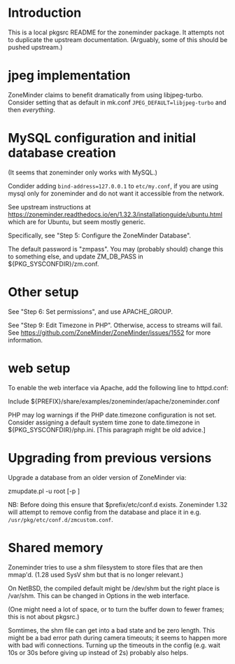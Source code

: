 # Introduction

This is a local pkgsrc README for the zoneminder package.  It attempts
not to duplicate the upstream documentation.  (Arguably, some of this
should be pushed upstream.)

# jpeg implementation

ZoneMinder claims to benefit dramatically from using libjpeg-turbo.
Consider setting that as default in mk.conf
`JPEG_DEFAULT=libjpeg-turbo` and then *everything*.

# MySQL configuration and initial database creation

(It seems that zoneminder only works with MySQL.)

Condider adding `bind-address=127.0.0.1` to `etc/my.conf`, if you are
using mysql only for zoneminder and do not want it accessible from the
network.


See upstream instructions at
https://zoneminder.readthedocs.io/en/1.32.3/installationguide/ubuntu.html
which are for Ubuntu, but seem mostly generic.

Specifically, see "Step 5: Configure the ZoneMinder Database".

The default password is "zmpass".  You may (probably should) change
this to something else, and update ZM_DB_PASS in
${PKG_SYSCONFDIR}/zm.conf.

# Other setup

See "Step 6: Set permissions", and use APACHE_GROUP.

See "Step 9: Edit Timezone in PHP".  Otherwise, access to streams will
fail.  See https://github.com/ZoneMinder/ZoneMinder/issues/1552 for
more information.
 
# web setup

To enable the web interface via Apache, add the following line to httpd.conf:

  Include ${PREFIX}/share/examples/zoneminder/apache/zoneminder.conf

PHP may log warnings if the PHP date.timezone configuration is not
set.  Consider assigning a default system time zone to date.timezone
in ${PKG_SYSCONFDIR}/php.ini.  [This paragraph might be old advice.]

# Upgrading from previous versions

Upgrade a database from an older version of ZoneMinder via:

  zmupdate.pl -u root [-p <password>]

NB: Before doing this ensure that $prefix/etc/conf.d exists.
Zoneminder 1.32 will attempt to remove config from the database and
place it in e.g. `/usr/pkg/etc/conf.d/zmcustom.conf`.

# Shared memory

Zoneminder tries to use a shm filesystem to store files that are then
mmap'd.  (1.28 used SysV shm but that is no longer relevant.)

On NetBSD, the compiled default might be /dev/shm but the right place
is /var/shm.  This can be changed in Options in the web interface.

(One might need a lot of space, or to turn the buffer down to fewer
frames; this is not about pkgsrc.)

Somtimes, the shm file can get into a bad state and be zero length.
This might be a bad error path during camera timeouts; it seems to
happen more with bad wifi connections.  Turning up the timeouts in the
config (e.g. wait 10s or 30s before giving up instead of 2s) probably
also helps.

